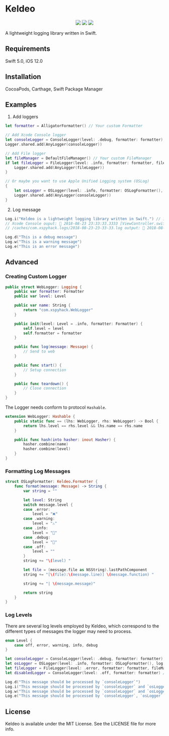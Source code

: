 # Keldeo

<p align="center">
<a href="https://github.com/xspyhack/keldeo/actions"><img src="https://github.com/xspyhack/keldeo/workflows/Build/badge.svg" /></a>
<a href="https://github.com/Carthage/Carthage/"><img src="https://img.shields.io/badge/Carthage-compatible-4BC51D.svg?style=flat"></a>
<a href="http://cocoadocs.org/"><img src="https://img.shields.io/cocoapods/v/Keldeo.svg?style=flat"></a>
</p>

A lightweight logging library written in Swift.

## Requirements

Swift 5.0, iOS 12.0

## Installation

CocoaPods, Carthage, Swift Package Manager

## Examples

1. Add loggers
```swift
let formatter = AlligatorFormatter() // Your custom Formatter

// Add Xcode Console logger
let consoleLogger = ConsoleLogger(level: .debug, formatter: formatter)
Logger.shared.add(AnyLogger(consoleLogger))

// Add File logger
let fileManager = DefaultFileManager() // Your custom FileManager
if let fileLogger = FileLogger(level: .info, formatter: formatter, fileManager: fileManager) {
    Logger.shared.add(AnyLogger(fileLogger))
}

// Or maybe you want to use Apple Unified Logging system (OSLog)
{ 
    let osLogger = OSLogger(level: .info, formatter: OSLogFormatter(), log: .default)
    Logger.shared.add(AnyLogger(consoleLogger))
}
```

2. Log message

```swift
Log.i("Keldeo is a lightweight logging library written in Swift.") // info level
// Xcode Console ouput: 🐊 2018-08-23 23:33:33.3333 [ViewController.swift:23] viewDidLoad() | Keldeo is a lightweight logging library written in Swift.
// /caches/com.xspyhack.logs/2018-08-23-23-33-33.log output: 🐊 2018-08-23 23:33:33.3333 [ViewController.swift:23] viewDidLoad() | Keldeo is a lightweight logging library written in Swift.

Log.d("This is a debug message")
Log.w("This is a warning message")
Log.e("This is an error message")
```

## Advanced

### Creating Custom Logger

```swift
public struct WebLogger: Logging {
    public var formatter: Formatter
    public var level: Level

    public var name: String {
        return "com.xspyhack.WebLogger"
    }

    public init(level: Level = .info, formatter: Formatter) {
        self.level = level
        self.formatter = formatter
    }

    public func log(message: Message) {
        // Send to web
    }

    public func start() {
        // Setup connection
    }

    public func teardown() {
        // Close connection
    }
}
```

The Logger needs conform to protocol `Hashable`.

```swift
extension WebLogger: Hashable {
    public static func == (lhs: WebLogger, rhs: WebLogger) -> Bool {
        return lhs.level == rhs.level && lhs.name == rhs.name
    }

    public func hash(into hasher: inout Hasher) {
        hasher.combine(name)
        hasher.combine(level)
    }
}
```

### Formatting Log Messages

```swift
struct OSLogFormatter: Keldeo.Formatter {
    func format(message: Message) -> String {
        var string = ""

        let level: String
        switch message.level {
        case .error:
            level = "❌"
        case .warning:
            level = "⚠️"
        case .info:
            level = "🐊"
        case .debug:
            level = "💊"
        case .off:
            level = ""
        }
        string += "\(level) "

        let file = (message.file as NSString).lastPathComponent
        string += "[\(file):\(message.line)] \(message.function) "

        string += "| \(message.message)"

        return string
    }
}
```

### Log Levels

There are several log levels employed by Keldeo, which correspond to the different types of messages the logger may need to process.

```swift
enum Level {
    case off, error, warning, info, debug
}
```

```swift
let consoleLogger = ConsoleLogger(level: .debug, formatter: formatter) // can capture all level log message
let osLogger = OSLogger(level: .info, formatter: OSLogFormatter(), log: .default) // can capture `error`, `warning` and `info` level log message
let fileLogger = FileLogger(level: .error, formatter: formatter, fileManager: fileManager) // only capture `error` level log message
let disabledLogger = ConsoleLogger(level: .off, formatter: formatter) // won't capture any log message

Log.d("This message should be processed by `consoleLogger`")
Log.i("This message should be processed by `consoleLogger` and `osLogger`")
Log.w("This message should be processed by `consoleLogger` and `osLogger`")
Log.e("This message should be processed by `consoleLogger`, `osLogger` and `fileLogger`")

```

## License

Keldeo is available under the MIT License. See the LICENSE file for more info.